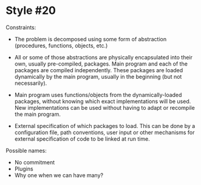 Style #20
==============================

Constraints:

- The problem is decomposed using some form of abstraction
  (procedures, functions, objects, etc.)

- All or some of those abstractions are physically encapsulated into
  their own, usually pre-compiled, packages. Main program and each of
  the packages are compiled independently. These packages are loaded
  dynamically by the main program, usually in the beginning (but not
  necessarily).

- Main program uses functions/objects from the dynamically-loaded
  packages, without knowing which exact implementations will be
  used. New implementations can be used without having to adapt or
  recompile the main program.

- External specification of which packages to load. This can be done
  by a configuration file, path conventions, user input or other
  mechanisms for external specification of code to be linked at run
  time.

Possible names:

- No commitment
- Plugins
- Why one when we can have many?
